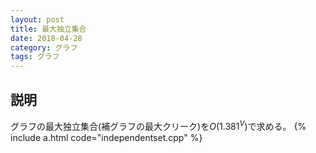 ```yaml
---
layout: post
title: 最大独立集合
date: 2018-04-28
category: グラフ
tags: グラフ
---
```


## 説明
グラフの最大独立集合(補グラフの最大クリーク)を$O(1.381^V)$で求める。
{% include a.html code="independentset.cpp" %}